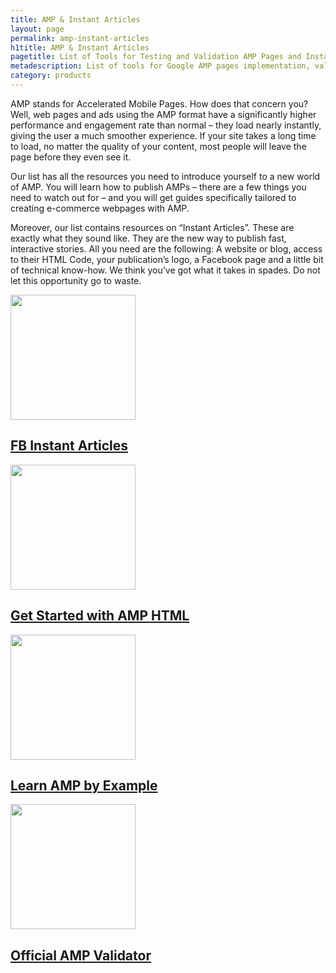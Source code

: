 ```yaml
---
title: AMP & Instant Articles
layout: page
permalink: amp-instant-articles
h1title: AMP & Instant Articles
pagetitle: List of Tools for Testing and Validation AMP Pages and Instant Articles
metadescription: List of tools for Google AMP pages implementation, validation, and testing. Best guides for AMP &amp; Instant Articles updated for 2019.
category: products
---
```

AMP stands for Accelerated Mobile Pages. How does that concern you? Well, web pages and ads using the AMP format have a significantly higher performance and engagement rate than normal – they load nearly instantly, giving the user a much smoother experience. If your site takes a long time to load, no matter the quality of your content, most people will leave the page before they even see it.

Our list has all the resources you need to introduce yourself to a new world of AMP. You will learn how to publish AMPs – there are a few things you need to watch out for – and you will get guides specifically tailored to creating e-commerce webpages with AMP.

Moreover, our list contains resources on “Instant Articles”. These are exactly what they sound like. They are the new way to publish fast, interactive stories. All you need are the following: A website or blog, access to their HTML Code, your publication’s logo, a Facebook page and a little bit of technical know-how. We think you’ve got what it takes in spades. Do not let this opportunity go to waste.
<article class="resource">
<div class="resource__thumb"><img class="attachment-post-thumbnail size-post-thumbnail wp-post-image" src="https://curatedseotools.com/wp-content/uploads/2016/12/fb-instant-articles-200x200.gif" alt="" width="200" height="200" /></div>
<div class="resource__info">
<h2 class="h2 category-title"><a href="https://developers.facebook.com/docs/instant-articles?ref=curatedseotools.com" target="_blank class=">FB Instant Articles</a></h2>
</div>
</article><article class="resource">
<div class="resource__thumb"><img class="attachment-post-thumbnail size-post-thumbnail wp-post-image" src="https://curatedseotools.com/wp-content/uploads/2016/12/get-started-with-amp-html-200x200.jpg" alt="" width="200" height="200" /></div>
<div class="resource__info">
<h2 class="h2 category-title"><a href="https://www.ampproject.org/?ref=curatedseotools.com" target="_blank class=">Get Started with AMP HTML</a></h2>
</div>
</article><article class="resource">
<div class="resource__thumb"><img class="attachment-post-thumbnail size-post-thumbnail wp-post-image" src="https://curatedseotools.com/wp-content/uploads/2016/12/learn-amp-by-example-200x200.png" alt="" width="200" height="200" /></div>
<div class="resource__info">
<h2 class="h2 category-title"><a href="https://ampbyexample.com/?ref=curatedseotools.com" target="_blank class=">Learn AMP by Example</a></h2>
</div>
</article><article class="resource">
<div class="resource__thumb"><img class="attachment-post-thumbnail size-post-thumbnail wp-post-image" src="https://curatedseotools.com/wp-content/uploads/2016/12/official-amp-validator-200x200.png" alt="" width="200" height="200" /></div>
<div class="resource__info">
<h2 class="h2 category-title"><a href="https://validator.ampproject.org/?ref=curatedseotools.com" target="_blank class=">Official AMP Validator</a></h2>
</div>
</article>
